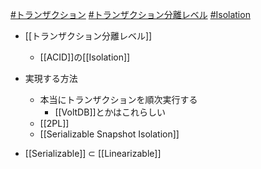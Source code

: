 [#トランザクション](トランザクション) [#トランザクション分離レベル](トランザクション分離レベル)	[#Isolation](Isolation)
- [[トランザクション分離レベル]]
	- [[ACID]]の[[Isolation]]

- 実現する方法
	- 本当にトランザクションを順次実行する
		- [[VoltDB]]とかはこれらしい
	- [[2PL]]
	- [[Serializable Snapshot Isolation]]

- [[Serializable]] $\subset$ [[Linearizable]]
